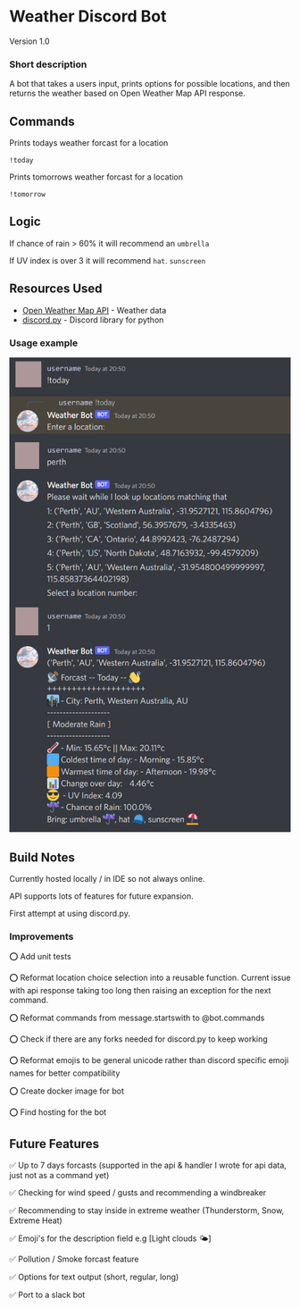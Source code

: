 # Weather Discord Bot 
Version 1.0

### Short description
A bot that takes a users input, prints options for possible locations, and then returns the weather based on Open Weather Map API response. 

## Commands
Prints todays weather forcast for a location
```
!today
```
Prints tomorrows weather forcast for a location
```
!tomorrow
```
## Logic
If chance of rain > 60% it will recommend an `umbrella`

If UV index is over 3 it will recommend `hat`. `sunscreen`

## Resources Used
* [Open Weather Map API](https://openweathermap.org/api) - Weather data
* [discord.py](https://discordpy.readthedocs.io/en/stable/) - Discord library for python

### Usage example

![screenshot of bot today command](example.jpg)

## Build Notes
Currently hosted locally / in IDE so not always online. 

API supports lots of features for future expansion. 

First attempt at using discord.py.

### Improvements
⭕ Add unit tests

⭕ Reformat location choice selection into a reusable function. Current issue with api response taking too long then raising an exception for the next command.

⭕ Reformat commands from message.startswith to @bot.commands

⭕ Check if there are any forks needed for discord.py to keep working

⭕ Reformat emojis to be general unicode rather than discord specific emoji names for better compatibility

⭕ Create docker image for bot

⭕ Find hosting for the bot

## Future Features
✅ Up to 7 days forcasts (supported in the api & handler I wrote for api data, just not as a command yet)

✅ Checking for wind speed / gusts and recommending a windbreaker

✅ Recommending to stay inside in extreme weather (Thunderstorm, Snow, Extreme Heat)

✅ Emoji's for the description field e.g [Light clouds 🌤️]

✅ Pollution / Smoke forcast feature

✅ Options for text output (short, regular, long)

✅ Port to a slack bot

